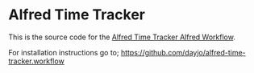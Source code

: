 # Alfred Time Tracker

This is the source code for the [Alfred Time Tracker Alfred Workflow](https://github.com/dayjo/alfred-time-tracker.workflow).

For installation instructions go to; https://github.com/dayjo/alfred-time-tracker.workflow